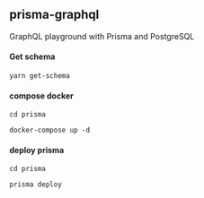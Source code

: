 ## prisma-graphql
GraphQL playground with Prisma and PostgreSQL


#### Get schema
```yarn get-schema```

#### compose docker
```cd prisma```

```docker-compose up -d```

#### deploy prisma
```cd prisma```

```prisma deploy```
